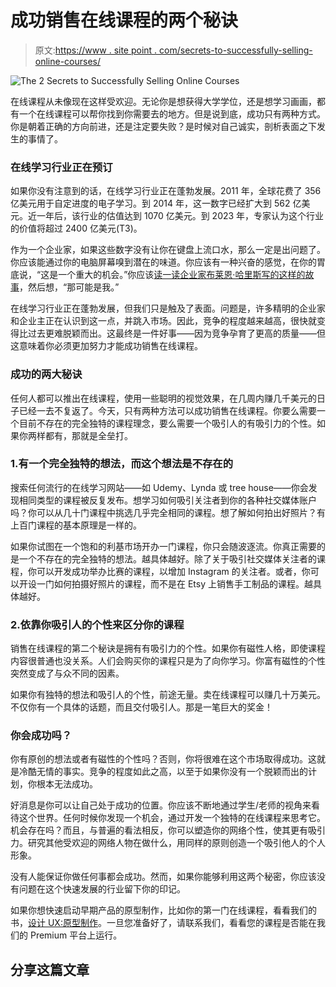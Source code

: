 # 成功销售在线课程的两个秘诀

> 原文:[https://www . site point . com/secrets-to-successfully-selling-online-courses/](https://www.sitepoint.com/secrets-to-successfully-selling-online-courses/)

![The 2 Secrets to Successfully Selling Online Courses](../Images/99f00b9348695ba971c4e80d9897a668.png)

在线课程从未像现在这样受欢迎。无论你是想获得大学学位，还是想学习画画，都有一个在线课程可以帮你找到你需要去的地方。但是说到底，成功只有两种方式。你是朝着正确的方向前进，还是注定要失败？是时候对自己诚实，剖析表面之下发生的事情了。

### 在线学习行业正在预订

如果你没有注意到的话，在线学习行业正在蓬勃发展。2011 年，全球花费了 356 亿美元用于自定进度的电子学习。到 2014 年，这一数字已经扩大到 562 亿美元。近一年后，该行业的估值达到 1070 亿美元。到 2023 年，专家认为这个行业的价值将超过 2400 亿美元(T3)。

作为一个企业家，如果这些数字没有让你在键盘上流口水，那么一定是出问题了。你应该能通过你的电脑屏幕嗅到潜在的味道。你应该有一种兴奋的感觉，在你的胃底说，“这是一个重大的机会。”你应该[读一读企业家布莱恩·哈里斯写的这样的故事](http://videofruit.com/blog/online-course-sell/)，然后想，“那可能是我。”

在线学习行业正在蓬勃发展，但我们只是触及了表面。问题是，许多精明的企业家和企业主正在认识到这一点，并跳入市场。因此，竞争的程度越来越高，很快就变得比过去更难脱颖而出。这最终是一件好事——因为竞争孕育了更高的质量——但这意味着你必须更加努力才能成功销售在线课程。

### 成功的两大秘诀

任何人都可以推出在线课程，使用一些聪明的视觉效果，在几周内赚几千美元的日子已经一去不复返了。今天，只有两种方法可以成功销售在线课程。你要么需要一个目前不存在的完全独特的课程理念，要么需要一个吸引人的有吸引力的个性。如果你两样都有，那就是全垒打。

### 1.有一个完全独特的想法，而这个想法是不存在的

搜索任何流行的在线学习网站——如 Udemy、Lynda 或 tree house——你会发现相同类型的课程被反复发布。想学习如何吸引关注者到你的各种社交媒体账户吗？你可以从几十门课程中挑选几乎完全相同的课程。想了解如何拍出好照片？有上百门课程的基本原理是一样的。

如果你试图在一个饱和的利基市场开办一门课程，你只会随波逐流。你真正需要的是一个不存在的完全独特的想法。越具体越好。除了关于吸引社交媒体关注者的课程，你可以开发成功举办比赛的课程，以增加 Instagram 的关注者。或者，你可以开设一门如何拍摄好照片的课程，而不是在 Etsy 上销售手工制品的课程。越具体越好。

### 2.依靠你吸引人的个性来区分你的课程

销售在线课程的第二个秘诀是拥有有吸引力的个性。如果你有磁性人格，即使课程内容很普通也没关系。人们会购买你的课程只是为了向你学习。你富有磁性的个性突然变成了与众不同的因素。

如果你有独特的想法和吸引人的个性，前途无量。卖在线课程可以赚几十万美元。不仅你有一个具体的话题，而且交付吸引人。那是一笔巨大的奖金！

### 你会成功吗？

你有原创的想法或者有磁性的个性吗？否则，你将很难在这个市场取得成功。这就是冷酷无情的事实。竞争的程度如此之高，以至于如果你没有一个脱颖而出的计划，你根本无法成功。

好消息是你可以让自己处于成功的位置。你应该不断地通过学生/老师的视角来看待这个世界。任何时候你发现一个机会，通过开发一个独特的在线课程来思考它。机会存在吗？而且，与普遍的看法相反，你可以塑造你的网络个性，使其更有吸引力。研究其他受欢迎的网络人物在做什么，用同样的原则创造一个吸引他人的个人形象。

没有人能保证你做任何事都会成功。然而，如果你能够利用这两个秘密，你应该没有问题在这个快速发展的行业留下你的印记。

如果你想快速启动早期产品的原型制作，比如你的第一门在线课程，看看我们的书，[设计 UX:原型制作](https://www.sitepoint.com/premium/books/designing-ux-prototyping)。一旦您准备好了，请联系我们，看看您的课程是否能在我们的 Premium 平台上运行。

## 分享这篇文章